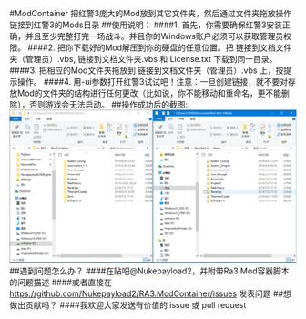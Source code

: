 #ModContainer
把红警3庞大的Mod放到其它文件夹，然后通过文件夹拖放操作链接到红警3的Mods目录
##使用说明：
####1. 首先，你需要确保红警3安装正确，并且至少完整打完一场战斗。并且你的Windows账户必须可以获取管理员权限。
####2. 把你下载好的Mod解压到你的硬盘的任意位置。把 链接到文档文件夹（管理员）.vbs, 链接到文档文件夹.vbs 和 License.txt 下载到同一目录。
####3. 把相应的Mod文件夹拖放到 链接到文档文件夹（管理员）.vbs 上，按提示操作。
####4. 用-ui参数打开红警3试试吧！注意：一旦创建链接，就不要对存放Mod的文件夹的结构进行任何更改（比如说，你不能移动和重命名，更不能删除），否则游戏会无法启动。
##操作成功后的截图:
![image](https://github.com/Nukepayload2/RA3.ModContainer/raw/master/example.PNG)
##遇到问题怎么办？
####在贴吧@Nukepayload2，并附带Ra3 Mod容器脚本的问题描述
####或者直接在 https://github.com/Nukepayload2/RA3.ModContainer/issues 发表问题
##想做出贡献吗？
####我欢迎大家发送有价值的 issue 或 pull request
